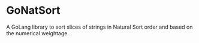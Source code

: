 # GoNatSort
A GoLang library to sort slices of strings in Natural Sort order and based on the numerical weightage.

